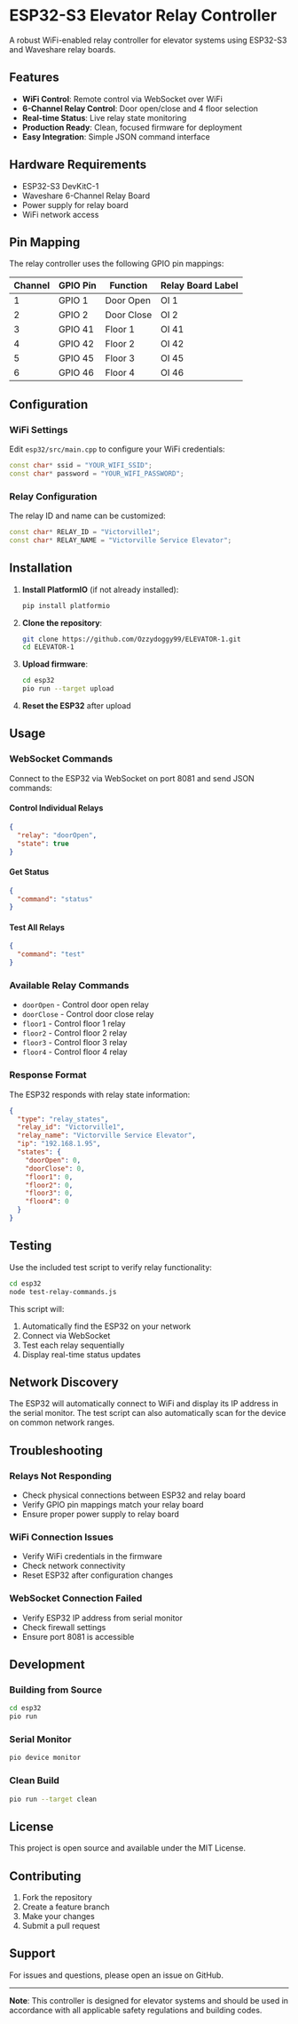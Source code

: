 # ESP32-S3 Elevator Relay Controller

A robust WiFi-enabled relay controller for elevator systems using ESP32-S3 and Waveshare relay boards.

## Features

- **WiFi Control**: Remote control via WebSocket over WiFi
- **6-Channel Relay Control**: Door open/close and 4 floor selection
- **Real-time Status**: Live relay state monitoring
- **Production Ready**: Clean, focused firmware for deployment
- **Easy Integration**: Simple JSON command interface

## Hardware Requirements

- ESP32-S3 DevKitC-1
- Waveshare 6-Channel Relay Board
- Power supply for relay board
- WiFi network access

## Pin Mapping

The relay controller uses the following GPIO pin mappings:

| Channel | GPIO Pin | Function | Relay Board Label |
|---------|----------|----------|-------------------|
| 1 | GPIO 1 | Door Open | OI 1 |
| 2 | GPIO 2 | Door Close | OI 2 |
| 3 | GPIO 41 | Floor 1 | OI 41 |
| 4 | GPIO 42 | Floor 2 | OI 42 |
| 5 | GPIO 45 | Floor 3 | OI 45 |
| 6 | GPIO 46 | Floor 4 | OI 46 |

## Configuration

### WiFi Settings
Edit `esp32/src/main.cpp` to configure your WiFi credentials:

```cpp
const char* ssid = "YOUR_WIFI_SSID";
const char* password = "YOUR_WIFI_PASSWORD";
```

### Relay Configuration
The relay ID and name can be customized:

```cpp
const char* RELAY_ID = "Victorville1";
const char* RELAY_NAME = "Victorville Service Elevator";
```

## Installation

1. **Install PlatformIO** (if not already installed):
   ```bash
   pip install platformio
   ```

2. **Clone the repository**:
   ```bash
   git clone https://github.com/Ozzydoggy99/ELEVATOR-1.git
   cd ELEVATOR-1
   ```

3. **Upload firmware**:
   ```bash
   cd esp32
   pio run --target upload
   ```

4. **Reset the ESP32** after upload

## Usage

### WebSocket Commands

Connect to the ESP32 via WebSocket on port 8081 and send JSON commands:

#### Control Individual Relays
```json
{
  "relay": "doorOpen",
  "state": true
}
```

#### Get Status
```json
{
  "command": "status"
}
```

#### Test All Relays
```json
{
  "command": "test"
}
```

### Available Relay Commands

- `doorOpen` - Control door open relay
- `doorClose` - Control door close relay  
- `floor1` - Control floor 1 relay
- `floor2` - Control floor 2 relay
- `floor3` - Control floor 3 relay
- `floor4` - Control floor 4 relay

### Response Format

The ESP32 responds with relay state information:

```json
{
  "type": "relay_states",
  "relay_id": "Victorville1",
  "relay_name": "Victorville Service Elevator",
  "ip": "192.168.1.95",
  "states": {
    "doorOpen": 0,
    "doorClose": 0,
    "floor1": 0,
    "floor2": 0,
    "floor3": 0,
    "floor4": 0
  }
}
```

## Testing

Use the included test script to verify relay functionality:

```bash
cd esp32
node test-relay-commands.js
```

This script will:
1. Automatically find the ESP32 on your network
2. Connect via WebSocket
3. Test each relay sequentially
4. Display real-time status updates

## Network Discovery

The ESP32 will automatically connect to WiFi and display its IP address in the serial monitor. The test script can also automatically scan for the device on common network ranges.

## Troubleshooting

### Relays Not Responding
- Check physical connections between ESP32 and relay board
- Verify GPIO pin mappings match your relay board
- Ensure proper power supply to relay board

### WiFi Connection Issues
- Verify WiFi credentials in the firmware
- Check network connectivity
- Reset ESP32 after configuration changes

### WebSocket Connection Failed
- Verify ESP32 IP address from serial monitor
- Check firewall settings
- Ensure port 8081 is accessible

## Development

### Building from Source
```bash
cd esp32
pio run
```

### Serial Monitor
```bash
pio device monitor
```

### Clean Build
```bash
pio run --target clean
```

## License

This project is open source and available under the MIT License.

## Contributing

1. Fork the repository
2. Create a feature branch
3. Make your changes
4. Submit a pull request

## Support

For issues and questions, please open an issue on GitHub.

---

**Note**: This controller is designed for elevator systems and should be used in accordance with all applicable safety regulations and building codes. 